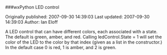 ###wxPython LED control

Originally published: 2007-09-30 14:39:03
Last updated: 2007-09-30 14:39:03
Author: Ian Eloff

A LED control that can have different colors, each associated with a state. The default is green, amber, and red. Calling ledControl.State = 1 will set the color of the LED to the color by that index (given as a list in the constructor.) In the default case 0 is red, 1 is amber, and 2 is green.